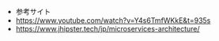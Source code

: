 - 参考サイト
- https://www.youtube.com/watch?v=Y4s6TmfWKkE&t=935s
- https://www.jhipster.tech/jp/microservices-architecture/
